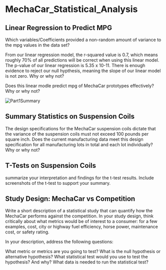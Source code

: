 # MechaCar_Statistical_Analysis

## Linear Regression to Predict MPG
Which variables/Coefficients provided a non-random amount of variance to the mpg values in the data set? 

From our linear regression model, the r-squared value is 0.7, which means roughly 70% of all predictions will be correct when using this linear model. The p-value of our linear regression is 5.35 x 10-11. There is enough evidence to reject our null hypthesis, meaning the slope of our linear model is not zero. Why or why not? 

Does this linear modle predict mpg of MechaCar prototypes effectively? Why or why not?

![Part1Summary](https://user-images.githubusercontent.com/115032384/219176787-ac1f85b8-aea4-463e-9c42-3944f2d23a14.png)

## Summary Statistics on Suspension Coils
The design specifications for the MechaCar suspension coils dictate that the variance of the suspension coils must not exceed 100 pounds per square inch. Does the current manufacturing data meet this design specification for all manufacturing lots in total and each lot individually? Why or why not?

## T-Tests on Suspension Coils
summarize your interpretation and findings for the t-test results. Include screenshots of the t-test to support your summary.

## Study Design: MechaCar vs Competition
Write a short description of a statistical study that can quantify how the MechaCar performs against the competition. In your study design, think critically about what metrics would be of interest to a consumer: for a few examples, cost, city or highway fuel efficiency, horse power, maintenance cost, or safety rating.

In your description, address the following questions:

What metric or metrics are you going to test?
What is the null hypothesis or alternative hypothesis?
What statistical test would you use to test the hypothesis? And why?
What data is needed to run the statistical test?


